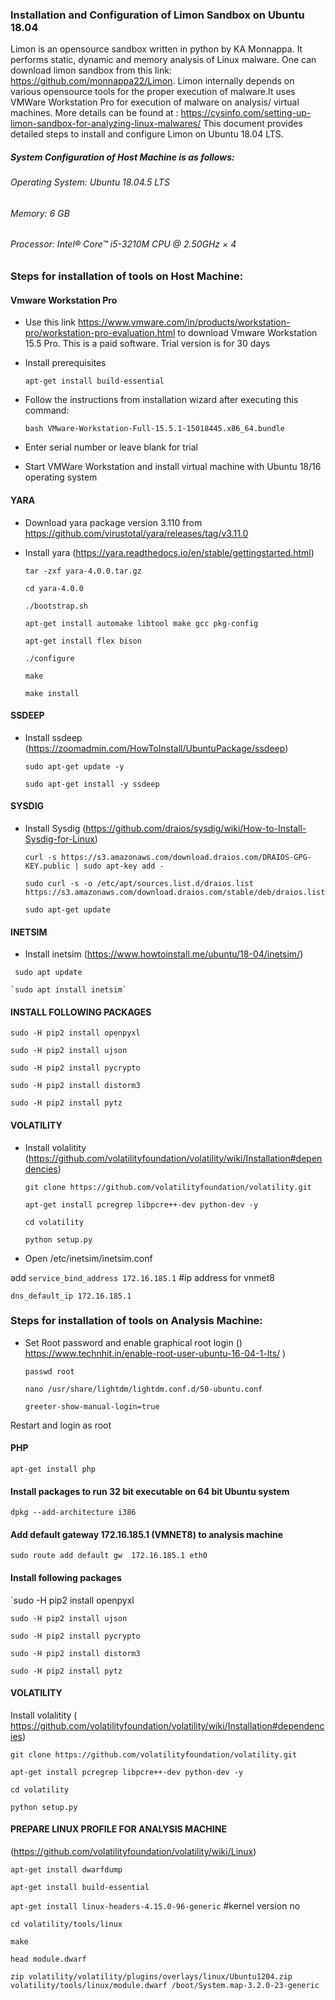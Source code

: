 ### Installation and Configuration of Limon Sandbox on Ubuntu 18.04
Limon is an opensource sandbox written in python by KA Monnappa. It performs static, dynamic and memory analysis of Linux malware. One can download limon sandbox from this link: https://github.com/monnappa22/Limon.
Limon internally depends on various opensource tools for the proper execution of malware.It uses VMWare Workstation Pro for execution of malware on analysis/ virtual machines. More details can be found at :  https://cysinfo.com/setting-up-limon-sandbox-for-analyzing-linux-malwares/
This document provides detailed steps to install and configure Limon on Ubuntu 18.04 LTS. 
##### System Configuration of Host Machine is as follows:
###### Operating System: Ubuntu 18.04.5 LTS
###### Memory: 6 GB
###### Processor: Intel® Core™ i5-3210M CPU @ 2.50GHz × 4

### Steps for installation of tools on Host Machine:
#### Vmware Workstation Pro
- Use this link https://www.vmware.com/in/products/workstation-pro/workstation-pro-evaluation.html to download Vmware Workstation 15.5 Pro. This is a paid software. Trial version is for 30 days
- Install prerequisites 

	`apt-get install build-essential`
- Follow the instructions from installation wizard after executing this command:

	`bash VMware-Workstation-Full-15.5.1-15018445.x86_64.bundle`
- Enter serial number or leave blank for trial
- Start VMWare Workstation and install virtual machine with Ubuntu 18/16 operating system
 
#### YARA
- Download yara package version 3.110 from  https://github.com/virustotal/yara/releases/tag/v3.11.0
- Install yara (https://yara.readthedocs.io/en/stable/gettingstarted.html)

	`tar -zxf yara-4.0.0.tar.gz`

	`cd yara-4.0.0`

	`./bootstrap.sh`

	`apt-get install automake libtool make gcc pkg-config`

	`apt-get install flex bison`

	`./configure`

	`make`

	`make install`

#### SSDEEP
- Install ssdeep (https://zoomadmin.com/HowToInstall/UbuntuPackage/ssdeep)

	`sudo apt-get update -y` 

	`sudo apt-get install -y ssdeep` 

#### SYSDIG
- Install Sysdig (https://github.com/draios/sysdig/wiki/How-to-Install-Sysdig-for-Linux)

	`curl -s https://s3.amazonaws.com/download.draios.com/DRAIOS-GPG-KEY.public | sudo apt-key add - ` 

	`sudo curl -s -o /etc/apt/sources.list.d/draios.list https://s3.amazonaws.com/download.draios.com/stable/deb/draios.list`  

	`sudo apt-get update`

#### INETSIM
- Install inetsim (https://www.howtoinstall.me/ubuntu/18-04/inetsim/)
 
 ` sudo apt update`
	
	`sudo apt install inetsim`

#### INSTALL FOLLOWING PACKAGES

`sudo -H pip2 install openpyxl`

`sudo -H pip2 install ujson`

`sudo -H pip2 install pycrypto`

`sudo -H pip2 install distorm3`

`sudo -H pip2 install pytz`    

#### VOLATILITY
- Install volalitity (https://github.com/volatilityfoundation/volatility/wiki/Installation#dependencies)

	`git clone https://github.com/volatilityfoundation/volatility.git`

	`apt-get install pcregrep libpcre++-dev python-dev -y`

	`cd volatility`

	`python setup.py`

- Open /etc/inetsim/inetsim.conf

add `service_bind_address 172.16.185.1` #ip address for vnmet8

`dns_default_ip 172.16.185.1`

### Steps for installation of tools on Analysis Machine:
- Set Root password and enable graphical root login ()
https://www.technhit.in/enable-root-user-ubuntu-16-04-1-lts/ )

	`passwd root`

	`nano /usr/share/lightdm/lightdm.conf.d/50-ubuntu.conf`

	`greeter-show-manual-login=true`

Restart and login as root

#### PHP

`apt-get install php`

#### Install packages to run 32 bit executable on 64 bit Ubuntu system

`dpkg --add-architecture i386`

#### Add default gateway 172.16.185.1 (VMNET8) to analysis machine

`sudo route add default gw  172.16.185.1 eth0`

#### Install following packages 
`sudo -H pip2 install openpyxl

`sudo -H pip2 install ujson`

`sudo -H pip2 install pycrypto`

`sudo -H pip2 install distorm3`

`sudo -H pip2 install pytz`    

#### VOLATILITY
Install volalitity ( https://github.com/volatilityfoundation/volatility/wiki/Installation#dependencies)

`git clone https://github.com/volatilityfoundation/volatility.git`

`apt-get install pcregrep libpcre++-dev python-dev -y`

`cd volatility`

`python setup.py`

#### PREPARE LINUX PROFILE FOR ANALYSIS MACHINE
(https://github.com/volatilityfoundation/volatility/wiki/Linux)

`apt-get install dwarfdump`

`apt-get install build-essential`

`apt-get install linux-headers-4.15.0-96-generic` #kernel version no

`cd volatility/tools/linux`

`make`

`head module.dwarf`

`zip volatility/volatility/plugins/overlays/linux/Ubuntu1204.zip volatility/tools/linux/module.dwarf /boot/System.map-3.2.0-23-generic`


